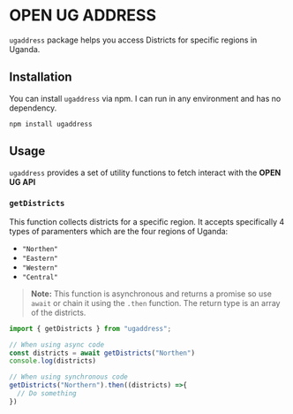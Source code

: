# OPEN UG ADDRESS

`ugaddress` package helps you access Districts for specific regions in Uganda.

## Installation

You can install `ugaddress` via npm. I can run in any environment and has no dependency.

```shell
npm install ugaddress
```

## Usage

`ugaddress` provides a set of utility functions to fetch interact with the __OPEN UG API__

### `getDistricts`

This function collects districts for a specific region. It accepts specifically 4 types of paramenters which are the four regions of Uganda:

- `"Northen"`
- `"Eastern"`
- `"Western"`
- `"Central"`

> __Note:__ This function is asynchronous and returns a promise so use `await` or chain it using the `.then` function. The return type is an array of the districts.

```js
import { getDistricts } from "ugaddress";

// When using async code
const districts = await getDistricts("Northen")
console.log(districts)

// When using synchronous code
getDistricts("Northern").then((districts) =>{
  // Do something
})
```

